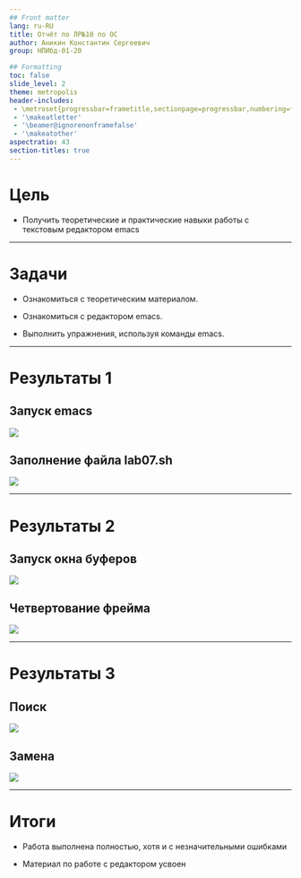 ```yaml
---
## Front matter
lang: ru-RU
title: Отчёт по ЛР№10 по ОС 
author: Аникин Константин Сергеевич
group: НПИбд-01-20

## Formatting
toc: false
slide_level: 2
theme: metropolis
header-includes: 
 - \metroset{progressbar=frametitle,sectionpage=progressbar,numbering=fraction}
 - '\makeatletter'
 - '\beamer@ignorenonframefalse'
 - '\makeatother'
aspectratio: 43
section-titles: true
---
```


# Цель

- Получить теоретические и практические навыки работы с текстовым редактором emacs

---

# Задачи

- Ознакомиться с теоретическим материалом.

- Ознакомиться с редактором emacs.

- Выполнить упражнения, используя команды emacs.

---

# Результаты 1

## Запуск emacs

![](https://raw.githubusercontent.com/RituLiot/os-10/main/images/1.png)


## Заполнение файла lab07.sh

![](https://raw.githubusercontent.com/RituLiot/os-10/main/images/4.png)

---

# Результаты 2

## Запуск окна буферов

![](https://raw.githubusercontent.com/RituLiot/os-10/main/images/11.png)

## Четвертование фрейма

![](https://raw.githubusercontent.com/RituLiot/os-10/main/images/15.png)

---


# Результаты 3

## Поиск

![](https://raw.githubusercontent.com/RituLiot/os-10/main/images/18.png)

## Замена

![](https://raw.githubusercontent.com/RituLiot/os-10/main/images/21.png)

---

# Итоги

- Работа выполнена полностью, хотя и с незначительными ошибками

- Материал по работе с редактором усвоен